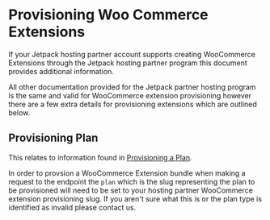 # Provisioning Woo Commerce Extensions
If your Jetpack hosting partner account supports creating WooCommerce Extensions through the Jetpack hosting partner program this document provides additional information.

All other documentation provided for the Jetpack partner hosting program is the same and valid for WooCommerce extension provisioning however there are a few extra details for provisioning extensions which are outlined below.

## Provisioning Plan
This relates to information found in [Provisioning a Plan](plan-provisioning-direct-api.md).

In order to provsion a WooCommerce Extension bundle when making a request to the endpoint the `plan` which is the slug representing the plan to be provisioned will need to be set to your hosting partner WooCommerce extension provisioning slug. If you aren't sure what this is or the plan type is identified as invalid please contact us.

